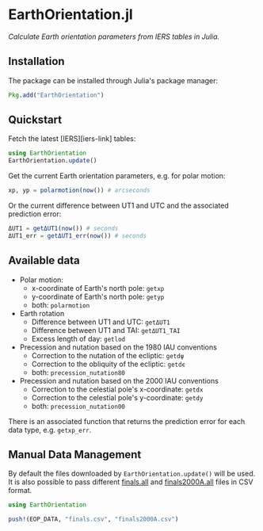 # EarthOrientation.jl

*Calculate Earth orientation parameters from IERS tables in Julia.*

## Installation

The package can be installed through Julia's package manager:

```julia
Pkg.add("EarthOrientation")
```

## Quickstart

Fetch the latest [IERS][iers-link] tables:

```julia
using EarthOrientation
EarthOrientation.update()
```

Get the current Earth orientation parameters, e.g. for polar motion:

```julia
xp, yp = polarmotion(now()) # arcseconds
```

Or the current difference between UT1 and UTC and the associated prediction error:

```julia
ΔUT1 = getΔUT1(now()) # seconds
ΔUT1_err = getΔUT1_err(now()) # seconds
```

## Available data

* Polar motion:
    * x-coordinate of Earth's north pole: `getxp`
    * y-coordinate of Earth's north pole: `getyp`
    * both: `polarmotion`
* Earth rotation
    * Difference between UT1 and UTC: `getΔUT1`
    * Difference between UT1 and TAI: `getΔUT1_TAI`
    * Excess length of day: `getlod`
* Precession and nutation based on the 1980 IAU conventions
    * Correction to the nutation of the ecliptic: `getdψ`
    * Correction to the obliquity of the ecliptic: `getdϵ`
    * both: `precession_nutation80`
* Precession and nutation based on the 2000 IAU conventions
    * Correction to the celestial pole's x-coordinate: `getdx`
    * Correction to the celestial pole's y-coordinate: `getdy`
    * both: `precession_nutation00`

There is an associated function that returns the prediction error for each data type, e.g. `getxp_err`.

## Manual Data Management

By default the files downloaded by `EarthOrientation.update()` will be used.
It is also possible to pass different [finals.all](https://datacenter.iers.org/eop/-/somos/5Rgv/getMeta/7/finals.all) and
[finals2000A.all](https://datacenter.iers.org/eop/-/somos/5Rgv/getMeta/9/finals2000A.all) files in CSV format.

```julia
using EarthOrientation

push!(EOP_DATA, "finals.csv", "finals2000A.csv")
```

